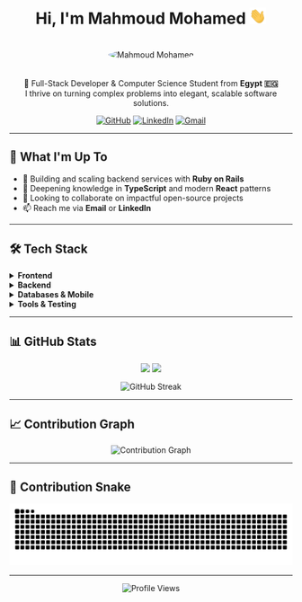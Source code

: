 <!-- Header -->
<div align="center">
  <h1>Hi, I'm Mahmoud Mohamed <img src="https://raw.githubusercontent.com/KevinPatel04/KevinPatel04/master/Hi.gif" width="30px"></h1>
  
  <img src="https://github.com/Mahmoud-Mohmed-1/Mahmoud-Mohmed-1/raw/f152c5a6ae71d7e68a9d3d7870bf35d873ee5b20/Black.jpg" width="200px" alt="Mahmoud Mohamed" style="border-radius:50%; margin:20px 0;">
  
  <p>
    🚀 Full-Stack Developer & Computer Science Student from <b>Egypt 🇪🇬</b><br>
    I thrive on turning complex problems into elegant, scalable software solutions.
  </p>

  <!-- Badges -->
  <p>
    <a href="https://github.com/mahmoudfalous"><img src="https://img.shields.io/badge/GitHub-181717?style=for-the-badge&logo=github&logoColor=white" alt="GitHub"></a>
    <a href="https://www.linkedin.com/in/mahmoud-mohamed-872897289"><img src="https://img.shields.io/badge/LinkedIn-0A66C2?style=for-the-badge&logo=linkedin&logoColor=white" alt="LinkedIn"></a>
    <a href="mailto:mahmoudfalous@gmail.com"><img src="https://img.shields.io/badge/Gmail-EA4335?style=for-the-badge&logo=gmail&logoColor=white" alt="Gmail"></a>
  </p>
</div>

---

## 🚀 What I'm Up To
- 🔭 Building and scaling backend services with **Ruby on Rails**  
- 🌱 Deepening knowledge in **TypeScript** and modern **React** patterns  
- 👯 Looking to collaborate on impactful open-source projects  
- 📫 Reach me via **Email** or **LinkedIn**  

---

## 🛠️ Tech Stack

<details>
  <summary><b>Frontend</b></summary>
  <p>
    <img src="https://img.shields.io/badge/React-20232A?style=for-the-badge&logo=react&logoColor=61DAFB">
    <img src="https://img.shields.io/badge/TypeScript-007ACC?style=for-the-badge&logo=typescript&logoColor=white">
    <img src="https://img.shields.io/badge/JavaScript-F7DF1E?style=for-the-badge&logo=javascript&logoColor=black">
    <img src="https://img.shields.io/badge/HTML5-E34F26?style=for-the-badge&logo=html5&logoColor=white">
    <img src="https://img.shields.io/badge/CSS3-1572B6?style=for-the-badge&logo=css3&logoColor=white">
    <img src="https://img.shields.io/badge/Sass-CC6699?style=for-the-badge&logo=sass&logoColor=white">
  </p>
</details>

<details>
  <summary><b>Backend</b></summary>
  <p>
    <img src="https://img.shields.io/badge/Ruby_on_Rails-CC0000?style=for-the-badge&logo=ruby-on-rails&logoColor=white">
    <img src="https://img.shields.io/badge/Ruby-CC342D?style=for-the-badge&logo=ruby&logoColor=white">
    <img src="https://img.shields.io/badge/Sidekiq-A60000?style=for-the-badge&logo=sidekiq&logoColor=white">
  </p>
</details>

<details>
  <summary><b>Databases & Mobile</b></summary>
  <p>
    <img src="https://img.shields.io/badge/MySQL-4479A1?style=for-the-badge&logo=mysql&logoColor=white">
    <img src="https://img.shields.io/badge/Redis-DC382D?style=for-the-badge&logo=redis&logoColor=white">
    <img src="https://img.shields.io/badge/Flutter-02569B?style=for-the-badge&logo=flutter&logoColor=white">
  </p>
</details>

<details>
  <summary><b>Tools & Testing</b></summary>
  <p>
    <img src="https://img.shields.io/badge/Git-F05032?style=for-the-badge&logo=git&logoColor=white">
    <img src="https://img.shields.io/badge/RSpec-6C6C6C?style=for-the-badge&logo=ruby&logoColor=A5F23C">
    <img src="https://img.shields.io/badge/Postman-FF6C37?style=for-the-badge&logo=postman&logoColor=white">
    <img src="https://img.shields.io/badge/Figma-F24E1E?style=for-the-badge&logo=figma&logoColor=white">
  </p>
</details>

---

## 📊 GitHub Stats

<p align="center">
  <img src="https://github-readme-stats.vercel.app/api?username=mahmoudfalous&count_private=true&show_icons=true&theme=chartreuse-dark&include_all_commits=true" height="160px" />
  <img src="https://github-readme-stats.vercel.app/api/top-langs/?username=mahmoudfalous&layout=compact&theme=chartreuse-dark" height="160px" />
</p>

<p align="center">
  <img src="https://github-readme-streak-stats.herokuapp.com?user=mahmoudfalous&theme=chartreuse-dark&exclude_days=Sun%2CSat" alt="GitHub Streak" />
</p>

---

## 📈 Contribution Graph  

<p align="center">
  <img src="https://github-readme-activity-graph.vercel.app/graph?username=mahmoudfalous&bg_color=0D1117&color=a5f23c&line=00d4ff&point=ffffff&area=true&hide_border=true&custom_title=💻%20My%20Code%20Journey%20-%20Every%20Commit%20Tells%20a%20Story" alt="Contribution Graph"/>
</p>

---

## 🐍 Contribution Snake  

<picture>
  <source media="(prefers-color-scheme: dark)" srcset="https://raw.githubusercontent.com/mahmoudfalous/mahmoudfalous/output/github-snake-dark.svg" />
  <source media="(prefers-color-scheme: light)" srcset="https://raw.githubusercontent.com/mahmoudfalous/mahmoudfalous/output/github-snake.svg" />
  <img alt="github-snake" src="https://raw.githubusercontent.com/mahmoudfalous/mahmoudfalous/output/github-snake.svg" />
</picture>

---

<p align="center">
  <img src="https://komarev.com/ghpvc/?username=mahmoudfalous&label=Profile%20Views&color=a4c639&style=flat-square" alt="Profile Views"/>
</p>
